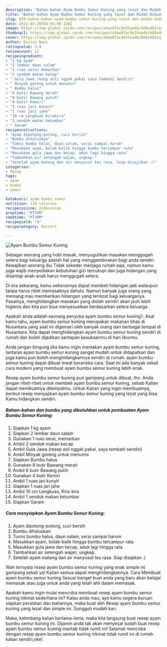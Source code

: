 ```yaml
---
description: "Bahan-bahan Ayam Bumbu Semur Kuning yang lezat dan Mudah Dibuat"
title: "Bahan-bahan Ayam Bumbu Semur Kuning yang lezat dan Mudah Dibuat"
slug: 659-bahan-bahan-ayam-bumbu-semur-kuning-yang-lezat-dan-mudah-dibuat
date: 2021-03-20T04:56:09.216Z
image: https://img-global.cpcdn.com/recipes/a9ae8fac9e35aa4b/680x482cq70/ayam-bumbu-semur-kuning-foto-resep-utama.jpg
thumbnail: https://img-global.cpcdn.com/recipes/a9ae8fac9e35aa4b/680x482cq70/ayam-bumbu-semur-kuning-foto-resep-utama.jpg
cover: https://img-global.cpcdn.com/recipes/a9ae8fac9e35aa4b/680x482cq70/ayam-bumbu-semur-kuning-foto-resep-utama.jpg
author: Dustin Bass
ratingvalue: 3.4
reviewcount: 12
recipeingredient:
- "1 kg ayam"
- "2 lembar daun salam"
- "1 ruas serai memarkan"
- "2 sendok makan kecap"
- " Gula Jawa resep asli nggak pakai saya tambahi sendiri"
- " Minyak goreng untuk menumis"
- " Bumbu halus"
- "8 butir Bawang merah"
- "6 butir Bawang putih"
- "4 butir Kemiri"
- "1 ruas jari kunyit"
- "1 ruas jari jahe"
- "10 cm Lengkuas Kirakira"
- "1 sendok makan ketumbar"
- " Garam"
recipeinstructions:
- "Ayam dipotong-potong, cuci bersih"
- "Bumbu dihaluskan"
- "Tumis bumbu halus, daun salam, serai sampai harum"
- "Masukkan ayam, bolak-balik hingga bumbu tercampur rata"
- "Masukkan gula jawa dan kecap, aduk lagi hingga rata"
- "Tambahkan air setengah wajan, ungkep."
- "Setelah ayam matang dan air menyusut tes rasa. Siap disajikan :)"
categories:
- Resep
tags:
- ayam
- bumbu
- semur

katakunci: ayam bumbu semur 
nutrition: 110 calories
recipecuisine: Indonesian
preptime: "PT35M"
cooktime: "PT30M"
recipeyield: "4"
recipecategory: Dessert

---
```



![Ayam Bumbu Semur Kuning](https://img-global.cpcdn.com/recipes/a9ae8fac9e35aa4b/680x482cq70/ayam-bumbu-semur-kuning-foto-resep-utama.jpg)

Sebagai seorang yang hobi masak, menyuguhkan masakan menggugah selera bagi keluarga adalah hal yang menggembirakan bagi anda sendiri. Kewajiban seorang ibu Tidak sekedar menjaga rumah saja, namun kamu juga wajib menyediakan kebutuhan gizi tercukupi dan juga hidangan yang disantap anak-anak harus menggugah selera.

Di era  sekarang, kamu sebenarnya dapat membeli hidangan jadi walaupun tanpa harus ribet memasaknya dahulu. Namun banyak juga orang yang memang mau memberikan hidangan yang terlezat bagi keluarganya. Pasalnya, menghidangkan masakan yang diolah sendiri akan jauh lebih higienis dan kita pun bisa menyesuaikan berdasarkan selera keluarga. 



Apakah anda adalah seorang penyuka ayam bumbu semur kuning?. Asal kamu tahu, ayam bumbu semur kuning merupakan makanan khas di Nusantara yang saat ini digemari oleh banyak orang dari berbagai tempat di Nusantara. Kita dapat menghidangkan ayam bumbu semur kuning sendiri di rumah dan boleh dijadikan santapan kesukaanmu di hari liburmu.

Anda jangan bingung jika kamu ingin memakan ayam bumbu semur kuning, lantaran ayam bumbu semur kuning sangat mudah untuk didapatkan dan juga kamu pun boleh menghidangkannya sendiri di rumah. ayam bumbu semur kuning dapat dibuat lewat beraneka cara. Saat ini ada banyak sekali cara modern yang membuat ayam bumbu semur kuning lebih enak.

Resep ayam bumbu semur kuning pun gampang untuk dibuat, lho. Anda jangan ribet-ribet untuk membeli ayam bumbu semur kuning, sebab Kalian dapat membuatnya ditempatmu. Untuk Kalian yang ingin membuatnya, berikut resep menyajikan ayam bumbu semur kuning yang lezat yang bisa Kamu hidangkan sendiri.

<!--inarticleads1-->

##### Bahan-bahan dan bumbu yang dibutuhkan untuk pembuatan Ayam Bumbu Semur Kuning:

1. Siapkan 1 kg ayam
1. Siapkan 2 lembar daun salam
1. Gunakan 1 ruas serai, memarkan
1. Ambil 2 sendok makan kecap
1. Ambil  Gula Jawa (resep asli nggak pakai, saya tambahi sendiri)
1. Ambil  Minyak goreng untuk menumis
1. Siapkan  Bumbu halus
1. Gunakan 8 butir Bawang merah
1. Ambil 6 butir Bawang putih
1. Gunakan 4 butir Kemiri
1. Ambil 1 ruas jari kunyit
1. Siapkan 1 ruas jari jahe
1. Ambil 10 cm Lengkuas, Kira-kira
1. Ambil 1 sendok makan ketumbar
1. Siapkan  Garam




<!--inarticleads2-->

##### Cara menyiapkan Ayam Bumbu Semur Kuning:

1. Ayam dipotong-potong, cuci bersih
1. Bumbu dihaluskan
1. Tumis bumbu halus, daun salam, serai sampai harum
1. Masukkan ayam, bolak-balik hingga bumbu tercampur rata
1. Masukkan gula jawa dan kecap, aduk lagi hingga rata
1. Tambahkan air setengah wajan, ungkep.
1. Setelah ayam matang dan air menyusut tes rasa. Siap disajikan :)




Wah ternyata resep ayam bumbu semur kuning yang enak simple ini gampang sekali ya! Kalian semua dapat menghidangkannya. Cara Membuat ayam bumbu semur kuning Sesuai banget buat anda yang baru akan belajar memasak atau juga untuk anda yang telah ahli dalam memasak.

Apakah kamu ingin mulai mencoba membuat resep ayam bumbu semur kuning nikmat sederhana ini? Kalau anda mau, ayo kamu segera buruan siapkan peralatan dan bahannya, maka buat deh Resep ayam bumbu semur kuning yang lezat dan simple ini. Sungguh mudah kan. 

Maka, ketimbang kalian berlama-lama, maka kita langsung buat resep ayam bumbu semur kuning ini. Dijamin anda tak akan menyesal sudah buat resep ayam bumbu semur kuning mantab tidak rumit ini! Selamat mencoba dengan resep ayam bumbu semur kuning nikmat tidak rumit ini di rumah kalian sendiri,oke!.

